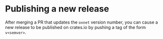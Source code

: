# Publishing a new release

After merging a PR that updates the `oxnet` version number, you can cause a new
release to be published on crates.io by pushing a tag of the form `v<semver>`.
